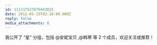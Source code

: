 ```yaml
---
id: 111137527879443025
date: 2012-05-15T02:18:00.000Z
reply: false
media_attachments: 0
---
```


我公开了 “星” 分组，包括 @安妮宝贝 ,@韩寒 等 2 个成员，欢迎关注或推荐！ ​​​​

